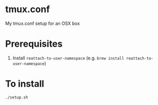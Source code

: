 tmux.conf
=========

My tmux.conf setup for an OSX box

# Prerequisites

1. Install `reattach-to-user-namespace` (e.g. `brew install
   reattach-to-user-namespace`)


# To install

`./setup.sh` 
